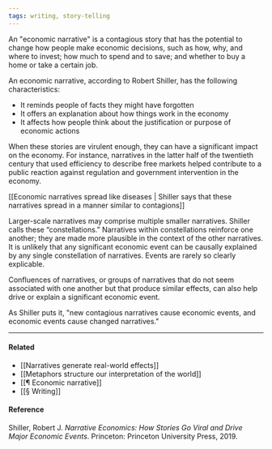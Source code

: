 ```yaml
---
tags: writing, story-telling
---
```


An "economic narrative" is a contagious story that has the potential to change
how people make economic decisions, such as how, why, and where to invest; how
much to spend and to save; and whether to buy a home or take a certain job.

An economic narrative, according to Robert Shiller, has the following
characteristics:

- It reminds people of facts they might have forgotten
- It offers an explanation about how things work in the economy
- It affects how people think about the justification or purpose of economic
  actions

When these stories are virulent enough, they can have a significant impact on
the economy. For instance, narratives in the latter half of the twentieth
century that used efficiency to describe free markets helped contribute to a
public reaction against regulation and government intervention in the economy.

[[Economic narratives spread like diseases | Shiller says that these narratives spread in a manner similar to contagions]]

Larger-scale narratives may comprise multiple smaller narratives. Shiller calls
these “constellations.” Narratives within constellations reinforce one another;
they are made more plausible in the context of the other narratives. It is
unlikely that any significant economic event can be causally explained by any
single constellation of narratives. Events are rarely so clearly explicable.

Confluences of narratives, or groups of narratives that do not seem associated
with one another but that produce similar effects, can also help drive or
explain a significant economic event.

As Shiller puts it, "new contagious narratives cause economic events, and
economic events cause changed narratives."

---

#### Related

- [[Narratives generate real-world effects]]
- [[Metaphors structure our interpretation of the world]]
- [[¶ Economic narrative]]
- [[§ Writing]]

#### Reference

Shiller, Robert J. _Narrative Economics: How Stories Go Viral and Drive Major
Economic Events_. Princeton: Princeton University Press, 2019.
